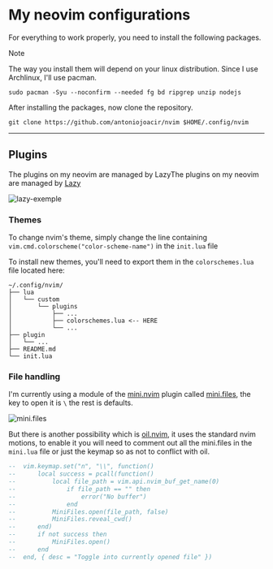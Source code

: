# My neovim configurations
For everything to work properly, you need to install the following packages.

> [!NOTE]
> The way you install them will depend on your linux distribution. Since I use Archlinux, I'll use pacman.

```fish
sudo pacman -Syu --noconfirm --needed fg bd ripgrep unzip nodejs
```

After installing the packages, now clone the repository.

```fish
git clone https://github.com/antoniojoacir/nvim $HOME/.config/nvim
```

----

## Plugins
The plugins on my neovim are managed by LazyThe plugins on my neovim are managed by [Lazy](https://github.com/folke/lazy.nvim)

![lazy-exemple](https://github.com/user-attachments/assets/556cfe9a-7a2b-480d-a9f8-e27c5bd9faf3)


### Themes
To change nvim's theme, simply change the line containing `vim.cmd.colorscheme("color-scheme-name")` in the `init.lua` file

To install new themes, you'll need to export them in the `colorschemes.lua` file located here:

```
~/.config/nvim/
├── lua
│   └── custom
│       └── plugins
│           ├── ...
│           ├── colorschemes.lua <-- HERE
│           └── ...
├── plugin
│   └── ...
├── README.md
└── init.lua
```

### File handling
I'm currently using a module of the [mini.nvim](https://github.com/echasnovski/mini.nvim) plugin called [mini.files](https://github.com/echasnovski/mini.nvim/blob/main/readmes/mini-files.md), the key to open it is `\` the rest is defaults.

![mini.files](https://github.com/user-attachments/assets/e8b61c0c-3ad9-480d-a79d-d87b0c1dd7b5)

But there is another possibility which is [oil.nvim](https://github.com/stevearc/oil.nvim), it uses the standard nvim motions, to enable it you will need to comment out all the mini.files in the `mini.lua` file or just the keymap so as not to conflict with oil.

```lua mini.lua
--  vim.keymap.set("n", "\\", function()
--      local success = pcall(function()
--          local file_path = vim.api.nvim_buf_get_name(0)
--              if file_path == "" then
--                  error("No buffer")
--              end
--          MiniFiles.open(file_path, false)
-- 		    MiniFiles.reveal_cwd()
--      end)
--      if not success then
-- 	        MiniFiles.open()
-- 	    end
--  end, { desc = "Toggle into currently opened file" })
```


